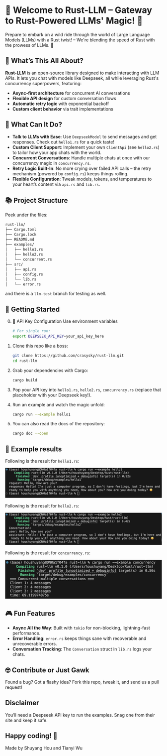 # 🎉 Welcome to **Rust-LLM** – Gateway to Rust-Powered LLMs' Magic! 🎉  
Prepare to embark on a wild ride through the world of Large Language Models (LLMs) with a Rust twist! – We're blending the speed of Rust with the prowess of LLMs. 🚀  

## 🌟 What’s This All About?  
**Rust-LLM** is an open-source library designed to make interacting with LLM APIs. It lets you chat with models like Deepseek, all while leveraging Rust's concurrency superpowers, featuring:
- **Async-first architecture** for concurrent AI conversations
- **Flexible API design** for custom conversation flows
- **Automatic retry logic** with exponential backoff
- **Custom client behavior** via trait implementations


## 🎨 What Can It Do?  
- **Talk to LLMs with Ease**: Use `DeepseekModel` to send messages and get responses. Check out `hello1.rs` for a quick taste!  
- **Custom Client Support**: Implement your own `ClientApi` (see `hello2.rs`) to tailor how your app chats with the world.  
- **Concurrent Conversations**: Handle multiple chats at once with our concurrency magic in `concurrency.rs`. 
- **Retry Logic Built-In**: No more crying over failed API calls – the retry mechanism (powered by `config.rs`) keeps things rolling.  
- **Flexible Configuration**: Tweak models, tokens, and temperatures to your heart’s content via `api.rs` and `lib.rs`.  

## 📚 Project Structure  
Peek under the files:  
```text
rust-llm/
├── Cargo.toml
├── Cargo.lock
├── README.md
├── examples/
│   ├── hello1.rs
│   ├── hello2.rs
│   └── concurrent.rs
├── src/
│   ├── api.rs
│   ├── config.rs
│   └── lib.rs
│   └── error.rs
```

and there is a `llm-test` branch for testing as well.

## 🚀 Getting Started  
0. 🔑 API Key Configuration
   Use environment variables
   ```bash
   # For single run:
   export DEEPSEEK_API_KEY=your_api_key_here
   ```

1. Clone this repo like a boss:  
   ```bash
   git clone https://github.com/crasysky/rust-llm.git
   cd rust-llm
   ```
2. Grab your dependencies with Cargo:  
   ```bash
   cargo build
   ```
3. Pop your API key into `hello1.rs`, `hello2.rs`, `concurrency.rs` (replace that placeholder with your Deepseek key!).  
4. Run an example and watch the magic unfold:  
   ```bash
   cargo run --example hello1
   ```
5. You can also read the docs of the repository:
   ```bash
   cargo doc --open
   ```

## 🤔 Example results
Following is the result for `hello1.rs`:

![](assets/hello1.png)

Following is the result for `hello2.rs`:

![](assets/hello2.png)

Following is the result for `concurrency.rs`:

![](assets/concurrency.png)

## 🎮 Fun Features  
- **Async All the Way**: Built with `tokio` for non-blocking, lightning-fast performance.  
- **Error Handling**: `error.rs` keeps things sane with recoverable and unrecoverable errors.  
- **Conversation Tracking**: The `Conversation` struct in `lib.rs` logs your chats.  

## 🤓 Contribute or Just Gawk  
Found a bug? Got a flashy idea? Fork this repo, tweak it, and send us a pull request! 

## Disclaimer  
You’ll need a Deepseek API key to run the examples. Snag one from their site and keep it safe.

Happy coding! 🦀  
---  
Made by Shuyang Hou and Tianyi Wu



